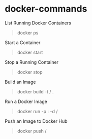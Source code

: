 # docker-commands

List Running Docker Containers
> docker ps

Start a Container
> docker start <container Id>

Stop a Running Container
> docker stop <container Id>

Build an Image
> docker build -t <docker user id>/<image name> .

Run a Docker Image
> docker run -p <external port>:<internal port> -d <docker user id>/<image name>

Push an Image to Docker Hub
> docker push <docker user id>/<image name>
